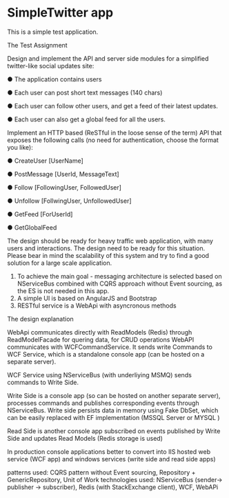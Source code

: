# SimpleTwitter app

This is a simple test application. 

The Test Assignment

Design and implement the API and server side modules for a simplified twitter-like social updates site:

●	The application contains users

●	Each user can post short text messages (140 chars)

●	Each user can follow other users, and get a feed of their latest updates. 

●	Each user can also get a global feed for all the users.

 
Implement an HTTP based (ReSTful in the loose sense of the term) API that exposes the following calls (no need for authentication, choose the format you like):
 
●	CreateUser [UserName]

●	PostMessage [UserId, MessageText]

●	Follow [FollowingUser, FollowedUser]

●	Unfollow [FollwingUser, UnfollowedUser]

●	GetFeed [ForUserId]

●	GetGlobalFeed

The design should be ready for heavy traffic web application, with many users and interactions. The design need to be ready for this situation. Please bear in mind the scalability of this system and try to find a good solution for a large scale application.

1. To achieve the main goal - messaging architecture is selected based on NServiceBus combined with CQRS approach without Event sourcing, as the ES is not needed in this app.
2. A simple UI is based on AngularJS and Bootstrap
3. RESTful service is a WebApi with asyncronous methods

The design explanation

WebApi communicates directly with ReadModels (Redis) through ReadModelFacade for quering data, for CRUD operations WebAPI communicates with WCFCommandService. It sends write Commands to WCF Service, which is a standalone console app (can be hosted on a separate server). 

WCF Service using NServiceBus (with underliying MSMQ) sends commands to Write Side.

Write Side is a console app (so can be hosted on another separate server), processes commands and publishes corresponding events through NServiceBus.
Write side persists data in memory using  Fake DbSet, which can be easily replaced with EF implementation (MSSQL Server or MYSQL )

Read Side is another console app subscribed on events published by Write Side and updates Read Models (Redis storage is used)

In production console applications better to convert into IIS hosted web service (WCF app) and windows services (write side and read side apps)

patterns used: CQRS pattern without Event sourcing, Repository + GenericRepository, Unit of Work
technologies used: NServiceBus (sender-> publisher -> subscriber), Redis (with StackExchange client), WCF, WebAPi
